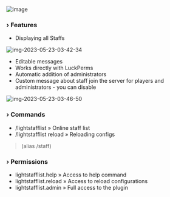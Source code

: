![image](https://github.com/kainlighty/LightStaffList/assets/111251772/7315dc9f-3525-4e7b-abd6-f2c9c134ead0)
### › Features
- Displaying all Staffs

![img-2023-05-23-03-42-34](https://github.com/kainlighty/LightStaffList/assets/111251772/098e4768-7989-4e5f-8849-0547fe8f4e6f)

- Editable messages
- Works directly with LuckPerms
- Automatic addition of administrators
- Custom message about staff join the server for players and administrators - you can disable

![img-2023-05-23-03-46-50](https://github.com/kainlighty/LightStaffList/assets/111251772/d84eae80-6c75-4a02-9ff4-3acf87ac5cef)

### › Commands
- /lightstafflist » Online staff list
- /lightstafflist reload » Reloading configs

> (alias /staff)

### › Permissions
- lightstafflist.help » Access to help command
- lightstafflist.reload » Access to reload configurations
- lightstafflist.admin » Full access to the plugin
